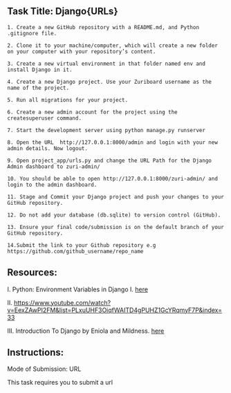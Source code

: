 ## Task Title: Django{URLs}

    1. Create a new GitHub repository with a README.md, and Python .gitignore file.

    2. Clone it to your machine/computer, which will create a new folder on your computer with your repository’s content.

    3. Create a new virtual environment in that folder named env and install Django in it.

    4. Create a new Django project. Use your Zuriboard username as the name of the project.

    5. Run all migrations for your project.

    6. Create a new admin account for the project using the createsuperuser command.

    7. Start the development server using python manage.py runserver

    8. Open the URL  http://127.0.0.1:8000/admin and login with your new admin details. Now logout.

    9. Open project_app/urls.py and change the URL Path for the Django Admin dashboard to zuri-admin/

    10. You should be able to open http://127.0.0.1:8000/zuri-admin/ and login to the admin dashboard.

    11. Stage and Commit your Django project and push your changes to your GitHub repository.

    12. Do not add your database (db.sqlite) to version control (GitHub).

    13. Ensure your final code/submission is on the default branch of your GitHub repository.

    14.Submit the link to your Github repository e.g https://github.com/github_username/repo_name

## Resources:

I. Python: Environment Variables in Django I. [here](https://www.youtube.com/watch?v=ceSm2yE97VE&list=PLxuUHF3OiqfWAITD4gPUHZ1GcYRqmyF7P&index=36)

II. https://www.youtube.com/watch?v=EexZAwPI2FM&list=PLxuUHF3OiqfWAITD4gPUHZ1GcYRqmyF7P&index=33

III. Introduction To Django by Eniola and Mildness. [here](https://www.youtube.com/watch?v=fun0b0C2hAM&list=PLxuUHF3OiqfUre0fws5Y33YMfGJnzTBMZ&index=11)

## Instructions:

Mode of Submission: URL

This task requires you to submit a url
